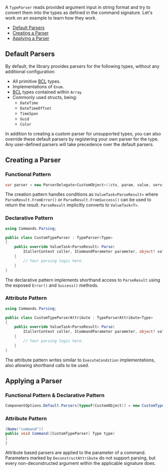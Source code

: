 A `TypeParser` reads provided argument input in string format and try to convert them into the types as defined in the command signature.
Let's work on an example to learn how they work.

- [Default Parsers](#default-parsers)
- [Creating a Parser](#creating-a-parser)
- [Applying a Parser](#applying-a-parser)

## Default Parsers

By default, the library provides parsers for the following types, without any additional configuration:

- All primitive [BCL](https://learn.microsoft.com/en-us/dotnet/standard/class-library-overview#system-namespace) types.
- Implementations of `Enum`.
- [BCL](https://learn.microsoft.com/en-us/dotnet/standard/class-library-overview#system-namespace) types contained within `Array`
- Commonly used structs, being: 
    - `DateTime`
    - `DateTimeOffset`
    - `TimeSpan`
    - `Guid`
    - `Color`

In addition to creating a custom parser for unsupported types, you can also override these default parsers by registering your own parser for the type. 
Any user-defined parsers will take precedence over the default parsers.

## Creating a Parser

### Functional Pattern

```cs
var parser = new ParserDelegate<CustomObject>((ctx, param, value, services) => ...);
```

The creation pattern handles conditions as `ValueTask<ParseResult>` where `ParseResult.FromError()` or `ParseResult.FromSuccess()` can be used to return the result. 
`ParseResult` implicitly converts to `ValueTask<T>`.

### Declarative Pattern

```cs
using Commands.Parsing;

public class CustomTypeParser : TypeParser<Type>
{
    public override ValueTask<ParseResult> Parse(
        ICallerContext caller, ICommandParameter parameter, object? value, IServiceProvider services, CancellationToken cancellationToken)
    {
        // Your parsing logic here.
    }
}
```

The declarative pattern implements shorthand access to `ParseResult` using the exposed `Error()` and `Success()` methods.

### Attribute Pattern

```cs
using Commands.Parsing;

public class CustomTypeParserAttribute : TypeParserAttribute<Type>
{
    public override ValueTask<ParseResult> Parse(
        ICallerContext caller, ICommandParameter parameter, object? value, IServiceProvider services, CancellationToken cancellationToken)
    {
        // Your parsing logic here.
    }
}
```

The attribute pattern writes similar to `ExecuteCondition` implementations, also allowing shorthand calls to be used.

## Applying a Parser

### Functional Pattern & Declarative Pattern

```cs
ComponentOptions.Default.Parsers[typeof(CustomObject)] = new CustomTypeParser();
```

### Attribute Pattern

```cs
[Name("command")]
public void Command([CustomTypeParser] Type type)
{
}
```

Attribute based parsers are applied to the parameter of a command. 
Parameters marked by `DeconstructAttribute` do not support parsing, but every non-deconstructed argument within the applicable signature does.